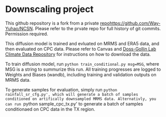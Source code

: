 # Downscaling project

This github repository is a fork from a private [repo](https://github.com/Way-Yuhao/NCSN)https://github.com/Way-Yuhao/NCSN. Please refer to the prvate repo for full history of git commits. Permission required. 

This diffusion model is trained and evluated on MRMS and ERA5 data, and then evaluated on CPC data. Please refer to Canvas and [Doss-Gollin Lab Climate Data Repository](https://github.com/dossgollin-lab/climate-data) for instructions on how to download the data.

To train diffusion model, run `python train_conditional.py msg=MSG`, where MSG is a string to summurize this run. All training progresses are logged to Weights and Biases (wandb), including training and validation outputs on MRMS data.

To generate samples for evaluation, simply run `python rainfall_sr_cfg.py', which will generate a batch of samples conditioned on artifically downsampled MRMS data. Alternativly, you can run `python sample_cpc_tx.py' to generate a batch of samples conditionaed on CPC data in the TX region. 


